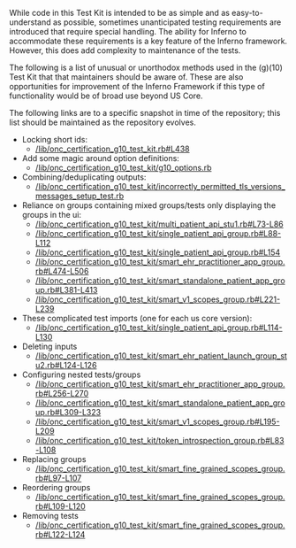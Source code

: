     
While code in this Test Kit is intended to be as simple and as
easy-to-understand as possible, sometimes unanticipated testing requirements are
introduced that require special handling.  The ability for Inferno to
accommodate these requirements is a key feature of the Inferno framework.
However, this does add complexity to maintenance of the tests.

The following is a list of unusual or unorthodox methods used in the (g)(10)
Test Kit that that maintainers should be aware of.  These are also opportunities
for improvement of the Inferno Framework if this type of functionality would be
of broad use beyond US Core.

The following links are to a specific snapshot in time of the repository; this
list should be maintained as the repository evolves. 

* Locking short ids: 
   * [/lib/onc_certification_g10_test_kit.rb#L438](https://github.com/onc-healthit/onc-certification-g10-test-kit/blob/fe9ab4a628e3990ee03ce5998f3b7d90692ef0c5/lib/onc_certification_g10_test_kit.rb#L438)
* Add some magic around option definitions:
   * [/lib/onc_certification_g10_test_kit/g10_options.rb](/lib/onc_chttps://github.com/onc-healthit/onc-certification-g10-test-kit/blob/fe9ab4a628e3990ee03ce5998f3b7d90692ef0c5/lib/onc_certification_g10_test_kit/g10_options.rb)
* Combining/deduplicating outputs:
   * [/lib/onc_certification_g10_test_kit/incorrectly_permitted_tls_versions_messages_setup_test.rb ](https://github.com/onc-healthit/onc-certification-g10-test-kit/blob/fe9ab4a628e3990ee03ce5998f3b7d90692ef0c5/lib/onc_certification_g10_test_kit/incorrectly_permitted_tls_versions_messages_setup_test.rb )
* Reliance on groups containing mixed groups/tests only displaying the groups in the ui:
    * [/lib/onc_certification_g10_test_kit/multi_patient_api_stu1.rb#L73-L86](https://github.com/onc-healthit/onc-certification-g10-test-kit/blob/fe9ab4a628e3990ee03ce5998f3b7d90692ef0c5/lib/onc_certification_g10_test_kit/multi_patient_api_stu1.rb#L73-L86)
    * [/lib/onc_certification_g10_test_kit/single_patient_api_group.rb#L88-L112](https://github.com/onc-healthit/onc-certification-g10-test-kit/blob/fe9ab4a628e3990ee03ce5998f3b7d90692ef0c5/lib/onc_certification_g10_test_kit/single_patient_api_group.rb#L88-L112)
    * [/lib/onc_certification_g10_test_kit/single_patient_api_group.rb#L154](https://github.com/onc-healthit/onc-certification-g10-test-kit/blob/fe9ab4a628e3990ee03ce5998f3b7d90692ef0c5/lib/onc_certification_g10_test_kit/single_patient_api_group.rb#L154)
    * [/lib/onc_certification_g10_test_kit/smart_ehr_practitioner_app_group.rb#L474-L506](https://github.com/onc-healthit/onc-certification-g10-test-kit/blob/fe9ab4a628e3990ee03ce5998f3b7d90692ef0c5/lib/onc_certification_g10_test_kit/smart_ehr_practitioner_app_group.rb#L474-L506)
    * [/lib/onc_certification_g10_test_kit/smart_standalone_patient_app_group.rb#L381-L413](https://github.com/onc-healthit/onc-certification-g10-test-kit/blob/fe9ab4a628e3990ee03ce5998f3b7d90692ef0c5/lib/onc_certification_g10_test_kit/smart_standalone_patient_app_group.rb#L381-L413)
    * [/lib/onc_certification_g10_test_kit/smart_v1_scopes_group.rb#L221-L239](https://github.com/onc-healthit/onc-certification-g10-test-kit/blob/fe9ab4a628e3990ee03ce5998f3b7d90692ef0c5/lib/onc_certification_g10_test_kit/smart_v1_scopes_group.rb#L221-L239)
* These complicated test imports (one for each us core version):
    * [/lib/onc_certification_g10_test_kit/single_patient_api_group.rb#L114-L130](https://github.com/onc-healthit/onc-certification-g10-test-kit/blob/fe9ab4a628e3990ee03ce5998f3b7d90692ef0c5/lib/onc_certification_g10_test_kit/single_patient_api_group.rb#L114-L130)
* Deleting inputs
    * [/lib/onc_certification_g10_test_kit/smart_ehr_patient_launch_group_stu2.rb#L124-L126](https://github.com/onc-healthit/onc-certification-g10-test-kit/blob/fe9ab4a628e3990ee03ce5998f3b7d90692ef0c5/lib/onc_certification_g10_test_kit/smart_ehr_patient_launch_group_stu2.rb#L124-L126)
* Configuring nested tests/groups
    * [/lib/onc_certification_g10_test_kit/smart_ehr_practitioner_app_group.rb#L256-L270](https://github.com/onc-healthit/onc-certification-g10-test-kit/blob/fe9ab4a628e3990ee03ce5998f3b7d90692ef0c5/lib/onc_certification_g10_test_kit/smart_ehr_practitioner_app_group.rb#L256-L270)
    * [/lib/onc_certification_g10_test_kit/smart_standalone_patient_app_group.rb#L309-L323](https://github.com/onc-healthit/onc-certification-g10-test-kit/blob/fe9ab4a628e3990ee03ce5998f3b7d90692ef0c5/lib/onc_certification_g10_test_kit/smart_standalone_patient_app_group.rb#L309-L323)
    * [/lib/onc_certification_g10_test_kit/smart_v1_scopes_group.rb#L195-L209](https://github.com/onc-healthit/onc-certification-g10-test-kit/blob/fe9ab4a628e3990ee03ce5998f3b7d90692ef0c5/lib/onc_certification_g10_test_kit/smart_v1_scopes_group.rb#L195-L209)
    * [/lib/onc_certification_g10_test_kit/token_introspection_group.rb#L83-L108](https://github.com/onc-healthit/onc-certification-g10-test-kit/blob/fe9ab4a628e3990ee03ce5998f3b7d90692ef0c5/lib/onc_certification_g10_test_kit/token_introspection_group.rb#L83-L108)
* Replacing groups 
    * [/lib/onc_certification_g10_test_kit/smart_fine_grained_scopes_group.rb#L97-L107](https://github.com/onc-healthit/onc-certification-g10-test-kit/blob/fe9ab4a628e3990ee03ce5998f3b7d90692ef0c5/lib/onc_certification_g10_test_kit/smart_fine_grained_scopes_group.rb#L97-L107)
* Reordering groups 
    * [/lib/onc_certification_g10_test_kit/smart_fine_grained_scopes_group.rb#L109-L120](https://github.com/onc-healthit/onc-certification-g10-test-kit/blob/fe9ab4a628e3990ee03ce5998f3b7d90692ef0c5/lib/onc_certification_g10_test_kit/smart_fine_grained_scopes_group.rb#L109-L120)
* Removing tests 
    * [/lib/onc_certification_g10_test_kit/smart_fine_grained_scopes_group.rb#L122-L124](https://github.com/onc-healthit/onc-certification-g10-test-kit/blob/fe9ab4a628e3990ee03ce5998f3b7d90692ef0c5/lib/onc_certification_g10_test_kit/smart_fine_grained_scopes_group.rb#L122-L124)